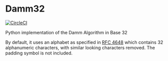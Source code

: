 # Damm32

[![CircleCI](https://circleci.com/gh/trickeydan/damm32.svg?style=svg)](https://circleci.com/gh/trickeydan/damm32)

Python implementation of the Damm Algorithm in Base 32

By default, it uses an alphabet as specified in [RFC 4648](https://tools.ietf.org/html/rfc4648) which contains 32 alphanumeric characters, with similar looking characters removed. The padding symbol is not included.
